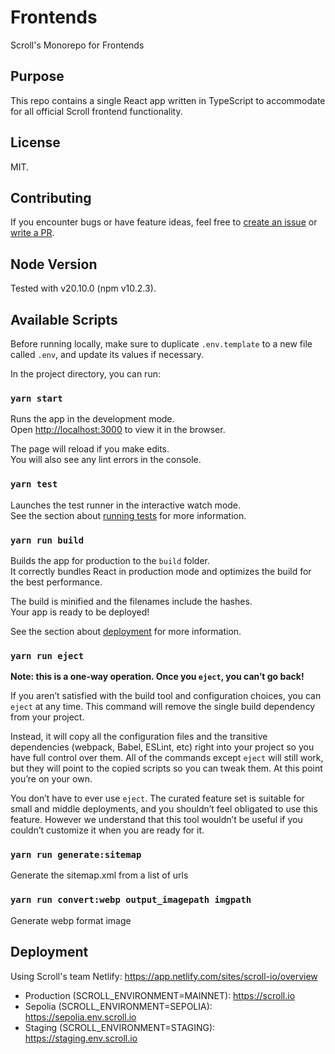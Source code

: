 # Frontends
 
Scroll's Monorepo for Frontends

## Purpose

This repo contains a single React app written in TypeScript to accommodate for all official Scroll frontend functionality.

## License

MIT.

## Contributing

If you encounter bugs or have feature ideas, feel free to [create an issue](/../../issues) or [write a PR](/../../pulls).

## Node Version

Tested with v20.10.0 (npm v10.2.3).

## Available Scripts

Before running locally, make sure to duplicate `.env.template` to a new file called `.env`, and update its values if necessary.

In the project directory, you can run:

### `yarn start`

Runs the app in the development mode.\
Open [http://localhost:3000](http://localhost:3000) to view it in the browser.

The page will reload if you make edits.\
You will also see any lint errors in the console.

### `yarn test`

Launches the test runner in the interactive watch mode.\
See the section about [running tests](https://facebook.github.io/create-react-app/docs/running-tests) for more information.

### `yarn run build`

Builds the app for production to the `build` folder.\
It correctly bundles React in production mode and optimizes the build for the best performance.

The build is minified and the filenames include the hashes.\
Your app is ready to be deployed!

See the section about [deployment](https://facebook.github.io/create-react-app/docs/deployment) for more information.

### `yarn run eject`

**Note: this is a one-way operation. Once you `eject`, you can’t go back!**

If you aren’t satisfied with the build tool and configuration choices, you can `eject` at any time. This command will remove the single build dependency from your project.

Instead, it will copy all the configuration files and the transitive dependencies (webpack, Babel, ESLint, etc) right into your project so you have full control over them. All of the commands except `eject` will still work, but they will point to the copied scripts so you can tweak them. At this point you’re on your own.

You don’t have to ever use `eject`. The curated feature set is suitable for small and middle deployments, and you shouldn’t feel obligated to use this feature. However we understand that this tool wouldn’t be useful if you couldn’t customize it when you are ready for it.

### `yarn run generate:sitemap`

Generate the sitemap.xml from a list of urls

### `yarn run convert:webp output_imagepath imgpath`

Generate webp format image

## Deployment

Using Scroll's team Netlify: https://app.netlify.com/sites/scroll-io/overview

- Production (SCROLL_ENVIRONMENT=MAINNET): https://scroll.io
- Sepolia (SCROLL_ENVIRONMENT=SEPOLIA): https://sepolia.env.scroll.io
- Staging (SCROLL_ENVIRONMENT=STAGING): https://staging.env.scroll.io
